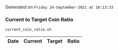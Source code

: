 Generated on `Friday 24-September-2021 at 10:13:33`

### Current to Target Coin Ratio
`current_coin_ratio.sh`

Date|Current|Target|Ratio
---|---|---|---
